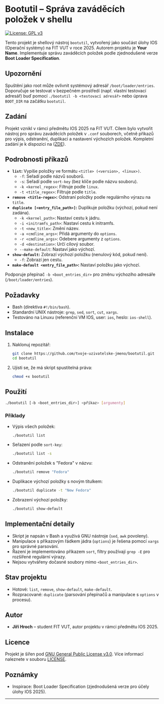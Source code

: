 # Bootutil – Správa zaváděcích položek v shellu

[![License: GPL v3](https://img.shields.io/badge/License-GPLv3-blue.svg)](https://www.gnu.org/licenses/gpl-3.0)

Tento projekt je shellový nástroj `bootutil`, vytvořený jako součást úlohy IOS (Operační systémy) na FIT VUT v roce 2025. Autorem projektu je **Your Name**. Implementuje správu zaváděcích položek podle zjednodušené verze **Boot Loader Specification**.

## Upozornění
Spuštění jako root může ovlivnit systémový adresář `/boot/loader/entries`. Doporučuje se testovat v bezpečném prostředí (např. vlastní testovací adresář) buď pomocí `./bootutil -b <testovací adresář>` nebo úprava `BOOT_DIR` na začátku `bootutil`.

## Zadání
Projekt vznikl v rámci předmětu IOS 2025 na FIT VUT. Cílem bylo vytvořit nástroj pro správu zaváděcích položek v `.conf` souborech, včetně příkazů pro výpis, odstranění, duplikaci a nastavení výchozích položek. Kompletní zadání je k dispozici na ([ZDE](https://jhroch.github.io/IOS_project1_2025/)).

## Podrobnosti příkazů
- **`list`:** Vypíše položky ve formátu `<title> (<version>, <linux>)`.
  - `-f`: Seřadí podle názvů souborů.
  - `-s`: Seřadí podle `sort-key` (bez klíče podle názvu souboru).
  - `-k <kernel_regex>`: Filtruje podle `linux`.
  - `-t <title_regex>`: Filtruje podle `title`.
- **`remove <title-regex>`:** Odstraní položky podle regulárního výrazu na `title`.
- **`duplicate [<entry_file_path>]`:** Duplikuje položku (výchozí, pokud není zadána).
  - `-k <kernel_path>`: Nastaví cestu k jádru.
  - `-i <initramfs_path>`: Nastaví cestu k initramfs.
  - `-t <new_title>`: Změní název.
  - `-a <cmdline_args>`: Přidá argumenty do `options`.
  - `-r <cmdline_args>`: Odebere argumenty z `options`.
  - `-d <destination>`: Určí cílový soubor.
  - `--make-default`: Nastaví jako výchozí.
- **`show-default`:** Zobrazí výchozí položku (nenulový kód, pokud není).
  - `-f`: Zobrazí jen cestu.
- **`make-default <entry_file_path>`:** Nastaví položku jako výchozí.

Podporuje přepínač `-b <boot_entries_dir>` pro změnu výchozího adresáře (`/boot/loader/entries`).

## Požadavky
- Bash (direktiva `#!/bin/bash`).
- Standardní UNIX nástroje: `grep`, `sed`, `sort`, `cut`, `xargs`.
- Testováno na Linuxu (referenční VM IOS, user: `ios`, heslo: `ios-shell`).

## Instalace
1. Naklonuj repozitář:
   ```bash
   git clone https://github.com/tvoje-uzivatelske-jmeno/bootutil.git
   cd bootutil
   ```
2. Ujisti se, že má skript spustitelná práva:
   ```bash
   chmod +x bootutil
   ```

## Použití
```bash
./bootutil [-b <boot_entries_dir>] <příkaz> [argumenty]
```

### Příklady
- Výpis všech položek:
  ```bash
  ./bootutil list
  ```
- Seřazení podle `sort-key`:
  ```bash
  ./bootutil list -s
  ```
- Odstranění položek s "Fedora" v názvu:
  ```bash
  ./bootutil remove "Fedora"
  ```
- Duplikace výchozí položky s novým titulkem:
  ```bash
  ./bootutil duplicate -t "New Fedora"
  ```
- Zobrazení výchozí položky:
  ```bash
  ./bootutil show-default
  ```

## Implementační detaily
- Skript je napsán v Bash a využívá GNU nástroje (`sed`, `awk` povoleny).
- Manipulace s příkazovým řádkem jádra (`options`) je řešena pomocí `xargs` pro správné parsování.
- Řazení je implementováno příkazem `sort`, filtry používají `grep -E` pro rozšířené regulární výrazy.
- Nejsou vytvářeny dočasné soubory mimo `<boot_entries_dir>`.

## Stav projektu
- Hotové: `list`, `remove`, `show-default`, `make-default`.
- Rozpracované: `duplicate` (parsování přepínačů a manipulace s `options` v procesu).

## Autor
- **Jiří Hroch** – student FIT VUT, autor projektu v rámci předmětu IOS 2025.

## Licence
Projekt je šířen pod [GNU General Public License v3.0](LICENSE). Více informací naleznete v souboru [LICENSE](LICENSE).

## Poznámky
- Inspirace: Boot Loader Specification (zjednodušená verze pro účely úlohy IOS 2025).

---
